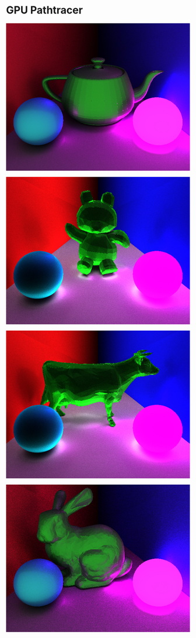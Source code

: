 # GPU Pathtracer

![](images/image_1.jpg)

![](images/image_2.jpg)

![](images/image_3.jpg)

![](images/image_4.jpg)
